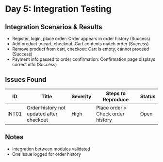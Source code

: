 # Day 5: Integration Testing

## Integration Scenarios & Results
- Register, login, place order: Order appears in order history (Success)
- Add product to cart, checkout: Cart contents match order (Success)
- Remove product from cart, checkout: Cart is empty, cannot proceed (Success)
- Payment info passed to order confirmation: Confirmation page displays correct info (Success)

## Issues Found
| ID    | Title                                 | Severity | Steps to Reproduce                | Status |
|-------|---------------------------------------|----------|-----------------------------------|--------|
| INT01 | Order history not updated after checkout | High     | Place order > Check order history | Open   |

## Notes
- Integration between modules validated
- One issue logged for order history
